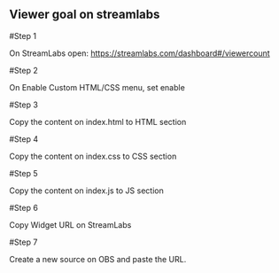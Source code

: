 ## Viewer goal on streamlabs

#Step 1

On StreamLabs open:
https://streamlabs.com/dashboard#/viewercount

#Step 2

On Enable Custom HTML/CSS menu, set enable

#Step 3

Copy the content on index.html to HTML section

#Step 4

Copy the content on index.css to CSS section

#Step 5

Copy the content on index.js to JS section

#Step 6

Copy Widget URL on StreamLabs

#Step 7

Create a new source on OBS and paste the URL.
